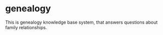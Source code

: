genealogy
=========

This is genealogy knowledge base system, that answers questions about family relationships.